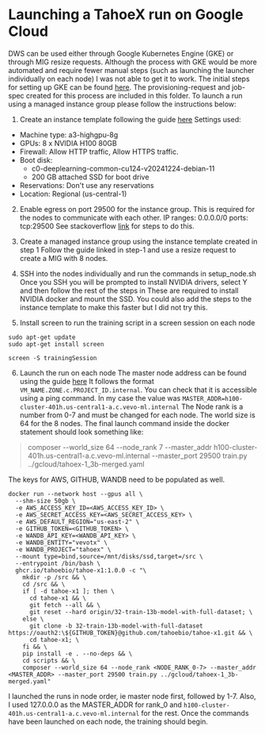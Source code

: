 # Launching a TahoeX run on Google Cloud

DWS can be used either through Google Kubernetes Engine (GKE) or through MIG resize requests. Although the process with GKE would be more automated and require fewer manual steps (such as launching the launcher individually on each node) 
I was not able to get it to work. The initial steps for setting up GKE can be found [here](https://cloud.google.com/kubernetes-engine/docs/how-to/provisioningrequest). The provisioning-request and job-spec created for this process are included in this folder. 
To launch a run using a managed instance group please follow the instructions below:

1) Create an instance template following the guide [here](https://cloud.google.com/compute/docs/instance-groups/create-resize-requests-mig)
Settings used:
 - Machine type: a3-highgpu-8g
 - GPUs: 8 x NVIDIA H100 80GB
 - Firewall: Allow HTTP traffic, Allow HTTPS traffic.
 - Boot disk: 
   - c0-deeplearning-common-cu124-v20241224-debian-11
   - 200 GB attached SSD for boot drive
 - Reservations: Don't use any reservations
 - Location: Regional (us-central-1)

2) Enable egress on port 29500 for the instance group. This is required for the nodes to communicate with each other.
IP ranges: 0.0.0.0/0
ports: tcp:29500
See stackoverflow [link](https://stackoverflow.com/a/21068402) for steps to do this.

3) Create a managed instance group using the instance template created in step 1
Follow the guide linked in step-1 and use a resize request to create a MIG with 8 nodes.

4) SSH into the nodes individually and run the commands in setup_node.sh
Once you SSH you will be prompted to install NVIDIA drivers, select Y and then follow the rest of the steps in 
These are required to install NVIDIA docker and mount the SSD. You could also add the steps to the instance 
template to make this faster but I did not try this. 

5) Install screen to run the training script in a screen session on each node
```shell
sudo apt-get update
sudo apt-get install screen
```

```shell
screen -S trainingSession
```

6) Launch the run on each node
The master node address can be found using the guide [here](https://cloud.google.com/compute/docs/networking/using-internal-dns)
It follows the format `VM_NAME.ZONE.c.PROJECT_ID.internal`. You can check that it is accessible using a ping command.
In my case the value was `MASTER_ADDR=h100-cluster-401h.us-central1-a.c.vevo-ml.internal`
The Node rank is a number from 0-7 and must be changed for each node. The world size is 64 for the 8 nodes.
The final launch command inside the docker statement should look something like:
> composer --world_size 64 --node_rank 7 --master_addr h100-cluster-401h.us-central1-a.c.vevo-ml.internal --master_port 29500 train.py ../gcloud/tahoex-1_3b-merged.yaml

The keys for AWS, GITHUB, WANDB need to be populated as well.

```shell
docker run --network host --gpus all \
  --shm-size 50gb \
  -e AWS_ACCESS_KEY_ID=<AWS_ACCESS_KEY_ID> \
  -e AWS_SECRET_ACCESS_KEY=<AWS_SECRET_ACCESS_KEY> \
  -e AWS_DEFAULT_REGION="us-east-2" \
  -e GITHUB_TOKEN=<GITHUB_TOKEN> \
  -e WANDB_API_KEY=<WANDB_API_KEY> \
  -e WANDB_ENTITY="vevotx" \
  -e WANDB_PROJECT="tahoex" \
  --mount type=bind,source=/mnt/disks/ssd,target=/src \
  --entrypoint /bin/bash \
  ghcr.io/tahoebio/tahoe-x1:1.0.0 -c "\
    mkdir -p /src && \
    cd /src && \
    if [ -d tahoe-x1 ]; then \
      cd tahoe-x1 && \
      git fetch --all && \
      git reset --hard origin/32-train-13b-model-with-full-dataset; \
    else \
      git clone -b 32-train-13b-model-with-full-dataset https://oauth2:\${GITHUB_TOKEN}@github.com/tahoebio/tahoe-x1.git && \
      cd tahoe-x1; \
    fi && \
    pip install -e . --no-deps && \
    cd scripts && \
    composer --world_size 64 --node_rank <NODE_RANK_0-7> --master_addr <MASTER_ADDR> --master_port 29500 train.py ../gcloud/tahoex-1_3b-merged.yaml"
```

I launched the runs in node order, ie master node first, followed by 1-7. 
Also, I used 127.0.0.0 as the MASTER_ADDR for rank_0 and `h100-cluster-401h.us-central1-a.c.vevo-ml.internal` for the rest.
Once the commands have been launched on each node, the training should begin.


